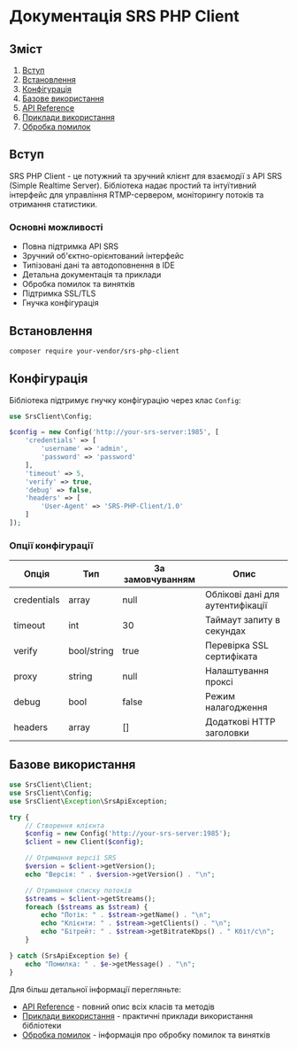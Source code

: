 # Документація SRS PHP Client

## Зміст

1. [Вступ](#вступ)
2. [Встановлення](#встановлення)
3. [Конфігурація](#конфігурація)
4. [Базове використання](#базове-використання)
5. [API Reference](api-reference.md)
6. [Приклади використання](examples.md)
7. [Обробка помилок](error-handling.md)

## Вступ

SRS PHP Client - це потужний та зручний клієнт для взаємодії з API SRS (Simple Realtime Server). Бібліотека надає простий та інтуїтивний інтерфейс для управління RTMP-сервером, моніторингу потоків та отримання статистики.

### Основні можливості

- Повна підтримка API SRS
- Зручний об'єктно-орієнтований інтерфейс
- Типізовані дані та автодоповнення в IDE
- Детальна документація та приклади
- Обробка помилок та винятків
- Підтримка SSL/TLS
- Гнучка конфігурація

## Встановлення

```bash
composer require your-vendor/srs-php-client
```

## Конфігурація

Бібліотека підтримує гнучку конфігурацію через клас `Config`:

```php
use SrsClient\Config;

$config = new Config('http://your-srs-server:1985', [
    'credentials' => [
        'username' => 'admin',
        'password' => 'password'
    ],
    'timeout' => 5,
    'verify' => true,
    'debug' => false,
    'headers' => [
        'User-Agent' => 'SRS-PHP-Client/1.0'
    ]
]);
```

### Опції конфігурації

| Опція | Тип | За замовчуванням | Опис |
|-------|-----|------------------|------|
| credentials | array | null | Облікові дані для аутентифікації |
| timeout | int | 30 | Таймаут запиту в секундах |
| verify | bool/string | true | Перевірка SSL сертифіката |
| proxy | string | null | Налаштування проксі |
| debug | bool | false | Режим налагодження |
| headers | array | [] | Додаткові HTTP заголовки |

## Базове використання

```php
use SrsClient\Client;
use SrsClient\Config;
use SrsClient\Exception\SrsApiException;

try {
    // Створення клієнта
    $config = new Config('http://your-srs-server:1985');
    $client = new Client($config);

    // Отримання версії SRS
    $version = $client->getVersion();
    echo "Версія: " . $version->getVersion() . "\n";

    // Отримання списку потоків
    $streams = $client->getStreams();
    foreach ($streams as $stream) {
        echo "Потік: " . $stream->getName() . "\n";
        echo "Клієнти: " . $stream->getClients() . "\n";
        echo "Бітрейт: " . $stream->getBitrateKbps() . " Кбіт/с\n";
    }

} catch (SrsApiException $e) {
    echo "Помилка: " . $e->getMessage() . "\n";
}
```

Для більш детальної інформації перегляньте:
- [API Reference](api-reference.md) - повний опис всіх класів та методів
- [Приклади використання](examples.md) - практичні приклади використання бібліотеки
- [Обробка помилок](error-handling.md) - інформація про обробку помилок та винятків 